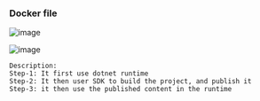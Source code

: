 ### Docker file 

![image](https://user-images.githubusercontent.com/29054168/214712448-576c637b-1907-4068-a238-dd48132f0db3.png)

![image](https://user-images.githubusercontent.com/29054168/214712232-c3188b11-7d6a-4c7b-8a34-ace0a7facc83.png)


```
Description: 
Step-1: It first use dotnet runtime 
Step-2: It then user SDK to build the project, and publish it
Step-3: it then use the published content in the runtime
```
